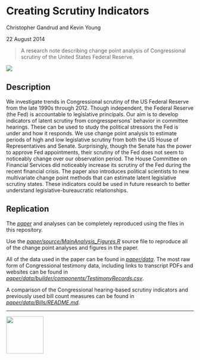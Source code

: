 Creating Scrutiny Indicators
==================

Christopher Gandrud and Kevin Young

22 August 2014

> A research note describing change point analysis of Congressional scrutiny of
the United States Federal Reserve.

[<img src="https://zenodo.org/badge/5350/christophergandrud/FedChangePointNote.png" align="left"/>](http://dx.doi.org/10.5281/zenodo.11097)

<br>

## Description

We investigate trends in Congressional scrutiny of the US Federal Reserve from the late 1990s through 2012. Though independent, the Federal Reserve (the Fed) is accountable to legislative principals. Our aim is to develop indicators of latent scrutiny from congresspersons' behavior in committee hearings. These can be used to study the political stressors the Fed is under and how it responds. We use change point analysis to estimate periods of high and low legislative scrutiny from both the US House of Representatives and Senate. Surprisingly, though the Senate has the power to approve Fed appointments, their scrutiny of the Fed does not seem to noticeably change over our observation period. The House Committee on Financial Services did noticeably increase its scrutiny of the Fed during the recent financial crisis. The paper also introduces political scientists to new multivariate change point methods that can estimate latent legislative scrutiny states. These indicators could be used in future research to better understand legislative-bureaucratic relationships.

## Replication

The *[paper](paper/ChangePointCongFed.pdf)* and analyses can be completely reproduced using the files in this repository.

Use the *[paper/source/MainAnalysis_Figures.R](paper/source/MainAnalysis_Figures.R)* source file to reproduce all of the change point analyses and figures in the paper.  

All of the data used in the paper can be found in *[paper/data](paper/data)*. The most raw form of Congressional testimony data, including links to transcript PDFs and websites can be found in *[paper/data/builder/components/TestimonyRecords.csv](paper/data/builder/components/TestimonyRecords.csv)*.

A comparison of the Congressional hearing-based scrutiny indicators and previously used bill count measures can be found in *[paper/data/Bills/README.md](paper/data/Bills/README.md)*.

---

[<img src="http://media.tumblr.com/023c285c14ef01953d3b67ffe789004d/tumblr_inline_mor1uu2OOZ1qz4rgp.png" height = "100" align="left" />](http://nadrosia.tumblr.com/post/53520500877/made-in-berlin-badge-update)
